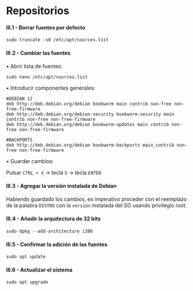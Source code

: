 # Repositorios

#### III.1 - Borrar fuentes por defecto

~~~
sudo truncate -s0 /etc/apt/sources.list
~~~

#### III.2 - Cambiar las fuentes

• Abrir lista de fuentes:

~~~
sudo nano /etc/apt/sources.list
~~~

• Introducir componentes generales:

~~~
#DEBIAN 12
deb http://deb.debian.org/debian bookworm main contrib non-free non-free-firmware
deb http://deb.debian.org/debian-security bookworm-security main contrib non-free non-free-firmware
deb http://deb.debian.org/debian bookworm-updates main contrib non-free non-free-firmware

#BACKPORTS
deb http://deb.debian.org/debian bookworm-backports main contrib non-free non-free-firmware
~~~

• Guardar cambios:

Pulsar `CTRL + X` → tecla `S` → tecla `ENTER`


#### III.3 - Agregar la versión instalada de Debian

Habiendo guardado los cambios, es imperativo proceder con el reemplazo de la palabra `DISTRO` con la `versión` instalada del SO usando privilegio root.


#### III.4 - Añadir la arquitectura de 32 bits 

~~~
sudo dpkg --add-architecture i386
~~~


#### III.5 - Confirmar la adición de las fuentes

~~~
sudo apt update
~~~


#### III.6 - Actualizar el sistema

~~~
sudo apt upgrade
~~~

